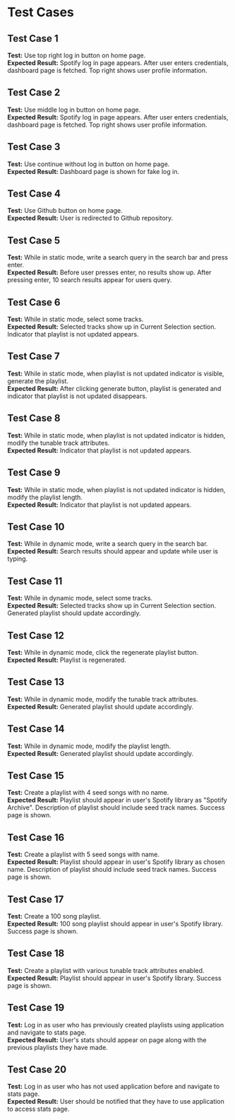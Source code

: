 # Test Cases

## Test Case 1
**Test:** Use top right log in button on home page.  
**Expected Result:** Spotify log in page appears. After user enters credentials, dashboard page is fetched. Top right shows user profile information. 

## Test Case 2
**Test:** Use middle log in button on home page.  
**Expected Result:** Spotify log in page appears. After user enters credentials, dashboard page is fetched. Top right shows user profile information. 

## Test Case 3
**Test:**  Use continue without log in button on home page.  
**Expected Result:** Dashboard page is shown for fake log in.

## Test Case 4
**Test:**  Use Github button on home page.  
**Expected Result:** User is redirected to Github repository. 

## Test Case 5
**Test:**  While in static mode, write a search query in the search bar and press enter.  
**Expected Result:** Before user presses enter, no results show up. After pressing enter, 10 search results appear for users query.

## Test Case 6
**Test:**  While in static mode, select some tracks.   
**Expected Result:** Selected tracks show up in Current Selection section. Indicator that playlist is not updated appears.

## Test Case 7
**Test:**  While in static mode, when playlist is not updated indicator is visible, generate the playlist.  
**Expected Result:** After clicking generate button, playlist is generated and indicator that playlist is not updated disappears.

## Test Case 8
**Test:**  While in static mode, when playlist is not updated indicator is hidden, modify the tunable track attributes.  
**Expected Result:** Indicator that playlist is not updated appears.  

## Test Case 9
**Test:**  While in static mode, when playlist is not updated indicator is hidden, modify the playlist length.  
**Expected Result:** Indicator that playlist is not updated appears.  

## Test Case 10
**Test:**  While in dynamic mode, write a search query in the search bar.  
**Expected Result:** Search results should appear and update while user is typing.

## Test Case 11
**Test:**  While in dynamic mode, select some tracks.   
**Expected Result:** Selected tracks show up in Current Selection section. Generated playlist should update accordingly.

## Test Case 12
**Test:**  While in dynamic mode, click the regenerate playlist button.  
**Expected Result:** Playlist is regenerated.  

## Test Case 13
**Test:**  While in dynamic mode, modify the tunable track attributes.  
**Expected Result:** Generated playlist should update accordingly. 

## Test Case 14
**Test:**  While in dynamic mode, modify the playlist length.  
**Expected Result:** Generated playlist should update accordingly. 

## Test Case 15
**Test:**  Create a playlist with 4 seed songs with no name.  
**Expected Result:** Playlist should appear in user's Spotify library as "Spotify Archive". Description of playlist should include seed track names. Success page is shown.  

## Test Case 16
**Test:**  Create a playlist with 5 seed songs with name.  
**Expected Result:** Playlist should appear in user's Spotify library as chosen name. Description of playlist should include seed track names. Success page is shown.  

## Test Case 17
**Test:**  Create a 100 song playlist.  
**Expected Result:** 100 song playlist should appear in user's Spotify library. Success page is shown.  

## Test Case 18
**Test:**  Create a playlist with various tunable track attributes enabled.  
**Expected Result:** Playlist should appear in user's Spotify library. Success page is shown.  

## Test Case 19
**Test:**  Log in as user who has previously created playlists using application and navigate to stats page.  
**Expected Result:** User's stats should appear on page along with the previous playlists they have made.

## Test Case 20
**Test:**  Log in as user who has not used application before and navigate to stats page.  
**Expected Result:** User should be notified that they have to use application to access stats page.  